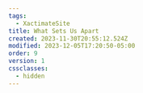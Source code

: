 ```yaml
---
tags:
  - XactimateSite
title: What Sets Us Apart
created: 2023-11-30T20:55:12.524Z
modified: 2023-12-05T17:20:50-05:00
order: 9
version: 1
cssclasses:
  - hidden
---
```


